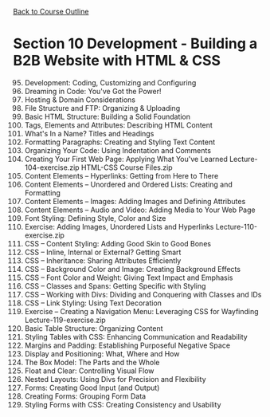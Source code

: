 [Back to Course Outline](../course-outline.md)

# Section 10 Development - Building a B2B Website with HTML & CSS
95. Development: Coding, Customizing and Configuring
96. Dreaming in Code: You've Got the Power!
97. Hosting & Domain Considerations
98. File Structure and FTP: Organizing & Uploading
99. Basic HTML Structure: Building a Solid Foundation
100. Tags, Elements and Attributes: Describing HTML Content
101. What's In a Name? Titles and Headings
102. Formatting Paragraphs: Creating and Styling Text Content
103. Organizing Your Code: Using Indentation and Comments
104. Creating Your First Web Page: Applying What You've Learned
  Lecture-104-exercise.zip
  HTML-CSS Course Files.zip
105. Content Elements – Hyperlinks: Getting from Here to There
106. Content Elements – Unordered and Ordered Lists: Creating and Formatting
107. Content Elements – Images: Adding Images and Defining Attributes
108. Content Elements – Audio and Video: Adding Media to Your Web Page
109. Font Styling: Defining Style, Color and Size
110. Exercise: Adding Images, Unordered Lists and Hyperlinks
  Lecture-110-exercise.zip
111. CSS – Content Styling: Adding Good Skin to Good Bones
112. CSS – Inline, Internal or External? Getting Smart
113. CSS – Inheritance: Sharing Attributes Efficiently
114. CSS – Background Color and Image: Creating Background Effects
115. CSS – Font Color and Weight: Giving Text Impact and Emphasis
116. CSS – Classes and Spans: Getting Specific with Styling
117. CSS – Working with Divs: Dividing and Conquering with Classes and IDs
118. CSS – Link Styling: Using Text Decoration
119. Exercise – Creating a Navigation Menu: Leveraging CSS for Wayfinding
  Lecture-119-exercise.zip
120. Basic Table Structure: Organizing Content
121. Styling Tables with CSS: Enhancing Communication and Readability
122. Margins and Padding: Establishing Purposeful Negative Space
123. Display and Positioning: What, Where and How
124. The Box Model: The Parts and the Whole
125. Float and Clear: Controlling Visual Flow
126. Nested Layouts: Using Divs for Precision and Flexibility
127. Forms: Creating Good Input (and Output)
128. Creating Forms: Grouping Form Data
129. Styling Forms with CSS: Creating Consistency and Usability
